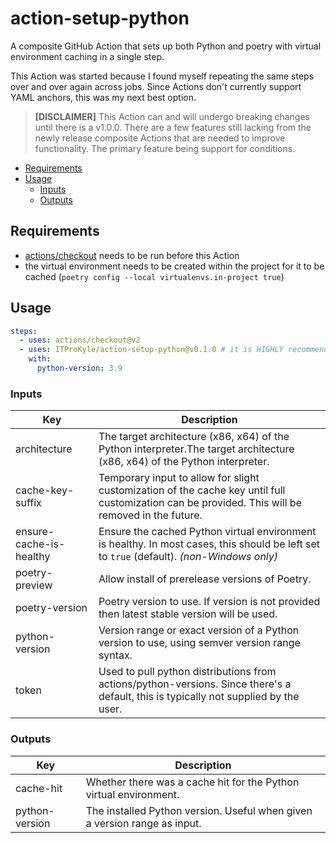 # action-setup-python

A composite GitHub Action that sets up both Python and poetry with virtual environment caching in a single step.

This Action was started because I found myself repeating the same steps over and over again across jobs.
Since Actions don't currently support YAML anchors, this was my next best option.

> **\[DISCLAIMER\]** This Action can and will undergo breaking changes until there is a v1.0.0.
> There are a few features still lacking from the newly release composite Actions that are needed to improve functionality.
> The primary feature being support for conditions.

<!-- mdformat-toc start --slug=github --no-anchors --maxlevel=6 --minlevel=2 -->

- [Requirements](#requirements)
- [Usage](#usage)
  - [Inputs](#inputs)
  - [Outputs](#outputs)

<!-- mdformat-toc end -->

## Requirements

- [actions/checkout](https://github.com/actions/checkout) needs to be run before this Action
- the virtual environment needs to be created within the project for it to be cached (`poetry config --local virtualenvs.in-project true`)

## Usage

```yaml
steps:
  - uses: actions/checkout@v2
  - uses: ITProKyle/action-setup-python@v0.1.0 # it is HIGHLY recommended to pin this to a release
    with:
      python-version: 3.9
```

### Inputs

| Key                     | Description                                                                                                                                      |
| ----------------------- | ------------------------------------------------------------------------------------------------------------------------------------------------ |
| architecture            | The target architecture (x86, x64) of the Python interpreter.The target architecture (x86, x64) of the Python interpreter.                       |
| cache-key-suffix        | Temporary input to allow for slight customization of the cache key until full customization can be provided. This will be removed in the future. |
| ensure-cache-is-healthy | Ensure the cached Python virtual environment is healthy. In most cases, this should be left set to `true` (default). _(non-Windows only)_        |
| poetry-preview          | Allow install of prerelease versions of Poetry.                                                                                                  |
| poetry-version          | Poetry version to use. If version is not provided then latest stable version will be used.                                                       |
| python-version          | Version range or exact version of a Python version to use, using semver version range syntax.                                                    |
| token                   | Used to pull python distributions from actions/python-versions. Since there's a default, this is typically not supplied by the user.             |

### Outputs

| Key            | Description                                                               |
| -------------- | ------------------------------------------------------------------------- |
| cache-hit      | Whether there was a cache hit for the Python virtual environment.         |
| python-version | The installed Python version. Useful when given a version range as input. |
